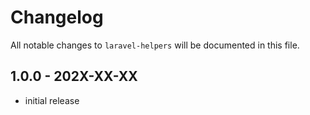 # Changelog

All notable changes to `laravel-helpers` will be documented in this file.

## 1.0.0 - 202X-XX-XX

- initial release
